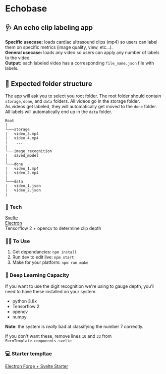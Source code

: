 # Echobase

## 🩺 An echo clip labeling app 

**Specific usecase:** loads cardiac ultrasound clips (mp4) so users can label them on specific metrics (image quality, view, etc...).\
**General usecase:** loads any video so users can apply any number of labels to the video.\
**Output:** each labeled video has a corresponding `file_name.json` file with labels.

## 📂 Expected folder structure
The app will ask you to select you root folder. The root folder should contain `storage`, `done`, and `data` folders.  All videos go in the storage folder.\
As videos get labeled, they will automatically get moved to the `done` folder. \
All labels will automatically end up in the `data` folder.

```
Root
│   
└───storage
|   video_3.mp4
|   video_4.mp4
|    ...
|
└───image_recognition
|   saved_model
|   
└───done
|   video_1.mp4
|   video_2.mp4
|
└───data
|   video_1.json
|   video_2.json
|
```

### 🤖 Tech
[Svelte](svelte.dev)\
[Electron](https://www.electronjs.org/)\
Tensorflow 2 + opencv to determine clip depth

### 👩‍💻 To Use
1. Get dependancies: `npm install`
2. Run dev to edit live: `npm start`
3. Make for your platform: `npm run make`

### 🐍 Deep Learning Capacity
If you want to use the digit recognition we're using to gauge depth, you'll need to have these installed on your system:

- python 3.8x
- Tensorflow 2
- opencv
- numpy


**Note**: the system is *really* bad at classifying the number 7 correctly.


If you don't want these, remove lines `10` and `33` from `FormTemplate.components.svelte`

### 💻 Starter templtae 
[Electron Forge + Svelte Starter](https://github.com/codediodeio/electron-forge-svelte)
